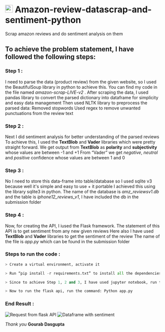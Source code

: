 # <img src="https://img.icons8.com/carbon-copy/344/amazon.png" width="25" height="25"> Amazon-review-datascrap-and-sentiment-python
Scrap amazon reviews and do sentiment analysis on them


## To achieve the problem statement, I have followed the following steps:

### Step 1 :
I need to parse the data (product review) from the given website, so I used the BeautifulSoup library in python to achieve this. You can find my code in the file named *amazon-scrap-LIVE-v2* .
After scraping the data, I used pandas library to convert the parsed dictionary into dataframe for simplicity and easy data management
Then used NLTK library to preprocess the parsed data:
Removed stopwords
Used regex to remove unwanted punctuations 
from the review text

### Step 2 :
Next I did sentiment analysis for better understanding of the parsed reviews 
To achieve this, I used the **TextBlob** and  **Vader** libraries which were pretty straight forward. 
We get output from **TextBlob** as **polarity** and **subjectivity** whose values are between -1 and +1
From “Vader” we get *negative*, *neutral* and *positive* confidence whose values are between 1 and 0

### Step 3 :
No I need to store this data-frame into table/database so I used sqlite v3 because well it's simple and easy to use + it portable 
I achieved this using the library sqlite3 in python. 
The name of the database is *amz_reviewsv1.db* and the table is *iphone12_reviews_v1*, I have included the db in the submission folder 

### Step 4 :
Now, for creating the API, I iused the Flask framework. The statement of this API is to get sentiment from any new given reviews
Here also I have used **TextBlob** and **Vader** libraries to get the  sentiment of the review
The name of the file is *app.py* which can be found in the submission folder

### Steps to run the code : 
```python
> Create a virtual environment, activate it

> Run “pip install -r requirements.txt” to install all the dependencies

> Since to achieve Step 1, 2 and 3, I have used jupyter notebook, run the command : Jupyter notebook amazon-scrap-LIVE-v2.ipynb

> Now to run the flask api, run the command: Python app.py
```

### End Result :
![Request from flask API](https://i.ibb.co/CVh2qHB/API-amz-review-sentiment-v1.png)
![Dataframe with sentiment](https://i.ibb.co/vcD3s6P/amz-review-Vader-sentiment.png)
<!-- <img src="https://i.ibb.co/vcD3s6P/amz-review-Vader-sentiment.png" width="500" height="500"> -->

*Thank you*
**Gourab Dasgupta**
